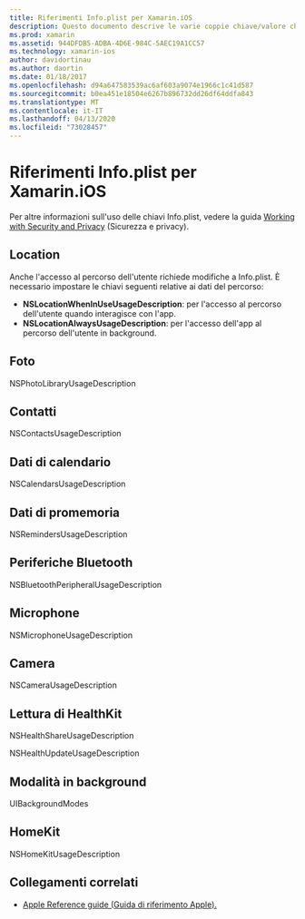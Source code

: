 ```yaml
---
title: Riferimenti Info.plist per Xamarin.iOS
description: Questo documento descrive le varie coppie chiave/valore che possono essere configurate nel file Info.plist di un'applicazione Xamarin.iOS. Queste chiavi sono necessarie se l'app esegue attività specifiche, come l'accesso a percorsi, foto, microfono o fotocamera.
ms.prod: xamarin
ms.assetid: 944DFDB5-ADBA-4D6E-984C-5AEC19A1CC57
ms.technology: xamarin-ios
author: davidortinau
ms.author: daortin
ms.date: 01/18/2017
ms.openlocfilehash: d94a647583539ac6af603a9074e1966c1c41d587
ms.sourcegitcommit: b0ea451e18504e6267b896732dd26df64ddfa843
ms.translationtype: MT
ms.contentlocale: it-IT
ms.lasthandoff: 04/13/2020
ms.locfileid: "73028457"
---
```

# <a name="infoplist-reference-for-xamarinios"></a>Riferimenti Info.plist per Xamarin.iOS

Per altre informazioni sull'uso delle chiavi Info.plist, vedere la guida [Working with Security and Privacy](~/ios/app-fundamentals/security-privacy.md) (Sicurezza e privacy). 

## <a name="location"></a>Location 

Anche l'accesso al percorso dell'utente richiede modifiche a Info.plist. È necessario impostare le chiavi seguenti relative ai dati del percorso: 

- **NSLocationWhenInUseUsageDescription**: per l'accesso al percorso dell'utente quando interagisce con l'app. 
- **NSLocationAlwaysUsageDescription**: per l'accesso dell'app al percorso dell'utente in background.

## <a name="photos"></a>Foto 

NSPhotoLibraryUsageDescription  

## <a name="contacts"></a>Contatti 

NSContactsUsageDescription 

## <a name="calendar-data"></a>Dati di calendario 
    
NSCalendarsUsageDescription 

## <a name="reminder-data"></a>Dati di promemoria 
    
NSRemindersUsageDescription 

## <a name="bluetooth-peripherals"></a>Periferiche Bluetooth 
    
NSBluetoothPeripheralUsageDescription 

## <a name="microphone"></a>Microphone 

NSMicrophoneUsageDescription 

## <a name="camera"></a>Camera 
    
NSCameraUsageDescription 

## <a name="reading-healthkit"></a>Lettura di HealthKit  

NSHealthShareUsageDescription 

NSHealthUpdateUsageDescription 

## <a name="background-modes"></a>Modalità in background 
    
UIBackgroundModes 

## <a name="homekit"></a>HomeKit 

NSHomeKitUsageDescription 

## <a name="related-links"></a>Collegamenti correlati

- [Apple Reference guide (Guida di riferimento Apple).](https://developer.apple.com/library/content/documentation/General/Reference/InfoPlistKeyReference/Articles/iPhoneOSKeys.html#//apple_ref/doc/uid/TP40009252-SW10)
